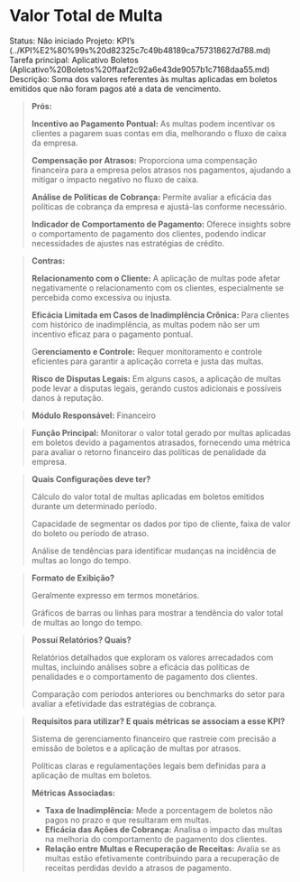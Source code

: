 # Valor Total de Multa

Status: Não iniciado
Projeto: KPI’s (../KPI%E2%80%99s%20d82325c7c49b48189ca757318627d788.md)
Tarefa principal: Aplicativo Boletos (Aplicativo%20Boletos%20ffaaf2c92a6e43de9057b1c7168daa55.md)
Descrição: Soma dos valores referentes às multas aplicadas em boletos  emitidos que não foram pagos até a data de vencimento.

> **Prós:**
> 
> 
> **Incentivo ao Pagamento Pontual:** As multas podem incentivar os clientes a pagarem suas contas em dia, melhorando o fluxo de caixa da empresa.
> 
> **Compensação por Atrasos:** Proporciona uma compensação financeira para a empresa pelos atrasos nos pagamentos, ajudando a mitigar o impacto negativo no fluxo de caixa.
> 
> **Análise de Políticas de Cobrança:** Permite avaliar a eficácia das políticas de cobrança da empresa e ajustá-las conforme necessário.
> 
> **Indicador de Comportamento de Pagamento:** Oferece insights sobre o comportamento de pagamento dos clientes, podendo indicar necessidades de ajustes nas estratégias de crédito.
> 

> **Contras:**
> 
> 
> **Relacionamento com o Cliente:** A aplicação de multas pode afetar negativamente o relacionamento com os clientes, especialmente se percebida como excessiva ou injusta.
> 
> **Eficácia Limitada em Casos de Inadimplência Crônica:** Para clientes com histórico de inadimplência, as multas podem não ser um incentivo eficaz para o pagamento pontual.
> 
> G**erenciamento e Controle:** Requer monitoramento e controle eficientes para garantir a aplicação correta e justa das multas.
> 
> **Risco de Disputas Legais:** Em alguns casos, a aplicação de multas pode levar a disputas legais, gerando custos adicionais e possíveis danos à reputação.
> 

> **Módulo Responsável:**
Financeiro
> 

> **Função Principal:**
Monitorar o valor total gerado por multas aplicadas em boletos devido a pagamentos atrasados, fornecendo uma métrica para avaliar o retorno financeiro das políticas de penalidade da empresa.
> 

> **Quais Configurações deve ter?**
> 
> 
> Cálculo do valor total de multas aplicadas em boletos emitidos durante um determinado período.
> 
> Capacidade de segmentar os dados por tipo de cliente, faixa de valor do boleto ou período de atraso.
> 
> Análise de tendências para identificar mudanças na incidência de multas ao longo do tempo.
> 

> **Formato de Exibição?**
> 
> 
> Geralmente expresso em termos monetários.
> 
> Gráficos de barras ou linhas para mostrar a tendência do valor total de multas ao longo do tempo.
> 

> **Possuí Relatórios? Quais?**
> 
> 
> Relatórios detalhados que exploram os valores arrecadados com multas, incluindo análises sobre a eficácia das políticas de penalidades e o comportamento de pagamento dos clientes.
> 
> Comparação com períodos anteriores ou benchmarks do setor para avaliar a efetividade das estratégias de cobrança.
> 

> **Requisitos para utilizar? E quais métricas se associam a esse KPI?**
> 
> 
> Sistema de gerenciamento financeiro que rastreie com precisão a emissão de boletos e a aplicação de multas por atrasos.
> 
> Políticas claras e regulamentações legais bem definidas para a aplicação de multas em boletos.
> 
> **Métricas Associadas:**
> 
> - **Taxa de Inadimplência:** Mede a porcentagem de boletos não pagos no prazo e que resultaram em multas.
> - **Eficácia das Ações de Cobrança:** Analisa o impacto das multas na melhoria do comportamento de pagamento dos clientes.
> - **Relação entre Multas e Recuperação de Receitas:** Avalia se as multas estão efetivamente contribuindo para a recuperação de receitas perdidas devido a atrasos de pagamento.